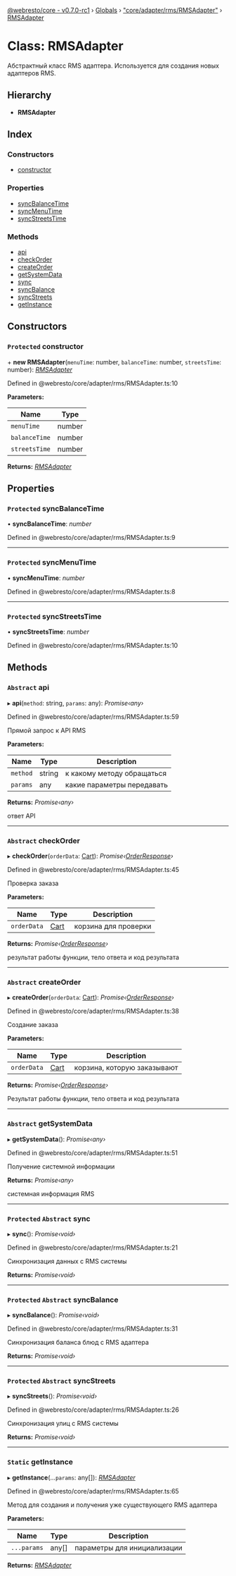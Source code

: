 [@webresto/core - v0.7.0-rc1](../README.md) › [Globals](../globals.md) › ["core/adapter/rms/RMSAdapter"](../modules/_core_adapter_rms_rmsadapter_.md) › [RMSAdapter](_core_adapter_rms_rmsadapter_.rmsadapter.md)

# Class: RMSAdapter

Абстрактный класс RMS адаптера. Используется для создания новых адаптеров RMS.

## Hierarchy

* **RMSAdapter**

## Index

### Constructors

* [constructor](_core_adapter_rms_rmsadapter_.rmsadapter.md#protected-constructor)

### Properties

* [syncBalanceTime](_core_adapter_rms_rmsadapter_.rmsadapter.md#protected-syncbalancetime)
* [syncMenuTime](_core_adapter_rms_rmsadapter_.rmsadapter.md#protected-syncmenutime)
* [syncStreetsTime](_core_adapter_rms_rmsadapter_.rmsadapter.md#protected-syncstreetstime)

### Methods

* [api](_core_adapter_rms_rmsadapter_.rmsadapter.md#abstract-api)
* [checkOrder](_core_adapter_rms_rmsadapter_.rmsadapter.md#abstract-checkorder)
* [createOrder](_core_adapter_rms_rmsadapter_.rmsadapter.md#abstract-createorder)
* [getSystemData](_core_adapter_rms_rmsadapter_.rmsadapter.md#abstract-getsystemdata)
* [sync](_core_adapter_rms_rmsadapter_.rmsadapter.md#protected-abstract-sync)
* [syncBalance](_core_adapter_rms_rmsadapter_.rmsadapter.md#protected-abstract-syncbalance)
* [syncStreets](_core_adapter_rms_rmsadapter_.rmsadapter.md#protected-abstract-syncstreets)
* [getInstance](_core_adapter_rms_rmsadapter_.rmsadapter.md#static-getinstance)

## Constructors

### `Protected` constructor

\+ **new RMSAdapter**(`menuTime`: number, `balanceTime`: number, `streetsTime`: number): *[RMSAdapter](_core_adapter_rms_rmsadapter_.rmsadapter.md)*

Defined in @webresto/core/adapter/rms/RMSAdapter.ts:10

**Parameters:**

Name | Type |
------ | ------ |
`menuTime` | number |
`balanceTime` | number |
`streetsTime` | number |

**Returns:** *[RMSAdapter](_core_adapter_rms_rmsadapter_.rmsadapter.md)*

## Properties

### `Protected` syncBalanceTime

• **syncBalanceTime**: *number*

Defined in @webresto/core/adapter/rms/RMSAdapter.ts:9

___

### `Protected` syncMenuTime

• **syncMenuTime**: *number*

Defined in @webresto/core/adapter/rms/RMSAdapter.ts:8

___

### `Protected` syncStreetsTime

• **syncStreetsTime**: *number*

Defined in @webresto/core/adapter/rms/RMSAdapter.ts:10

## Methods

### `Abstract` api

▸ **api**(`method`: string, `params`: any): *Promise‹any›*

Defined in @webresto/core/adapter/rms/RMSAdapter.ts:59

Прямой запрос к API RMS

**Parameters:**

Name | Type | Description |
------ | ------ | ------ |
`method` | string | к какому методу обращаться |
`params` | any | какие параметры передавать |

**Returns:** *Promise‹any›*

ответ API

___

### `Abstract` checkOrder

▸ **checkOrder**(`orderData`: [Cart](../interfaces/_core_models_cart_.cart.md)): *Promise‹[OrderResponse](../interfaces/_core_adapter_rms_orderresponse_.orderresponse.md)›*

Defined in @webresto/core/adapter/rms/RMSAdapter.ts:45

Проверка заказа

**Parameters:**

Name | Type | Description |
------ | ------ | ------ |
`orderData` | [Cart](../interfaces/_core_models_cart_.cart.md) | корзина для проверки |

**Returns:** *Promise‹[OrderResponse](../interfaces/_core_adapter_rms_orderresponse_.orderresponse.md)›*

результат работы функции, тело ответа и код результата

___

### `Abstract` createOrder

▸ **createOrder**(`orderData`: [Cart](../interfaces/_core_models_cart_.cart.md)): *Promise‹[OrderResponse](../interfaces/_core_adapter_rms_orderresponse_.orderresponse.md)›*

Defined in @webresto/core/adapter/rms/RMSAdapter.ts:38

Создание заказа

**Parameters:**

Name | Type | Description |
------ | ------ | ------ |
`orderData` | [Cart](../interfaces/_core_models_cart_.cart.md) | корзина, которую заказывают |

**Returns:** *Promise‹[OrderResponse](../interfaces/_core_adapter_rms_orderresponse_.orderresponse.md)›*

Результат работы функции, тело ответа и код результата

___

### `Abstract` getSystemData

▸ **getSystemData**(): *Promise‹any›*

Defined in @webresto/core/adapter/rms/RMSAdapter.ts:51

Получение системной информации

**Returns:** *Promise‹any›*

системная информация RMS

___

### `Protected` `Abstract` sync

▸ **sync**(): *Promise‹void›*

Defined in @webresto/core/adapter/rms/RMSAdapter.ts:21

Синхронизация данных с RMS системы

**Returns:** *Promise‹void›*

___

### `Protected` `Abstract` syncBalance

▸ **syncBalance**(): *Promise‹void›*

Defined in @webresto/core/adapter/rms/RMSAdapter.ts:31

Синхронизация баланса блюд с RMS адаптера

**Returns:** *Promise‹void›*

___

### `Protected` `Abstract` syncStreets

▸ **syncStreets**(): *Promise‹void›*

Defined in @webresto/core/adapter/rms/RMSAdapter.ts:26

Синхронизация улиц с RMS системы

**Returns:** *Promise‹void›*

___

### `Static` getInstance

▸ **getInstance**(...`params`: any[]): *[RMSAdapter](_core_adapter_rms_rmsadapter_.rmsadapter.md)*

Defined in @webresto/core/adapter/rms/RMSAdapter.ts:65

Метод для создания и получения уже существующего RMS адаптера

**Parameters:**

Name | Type | Description |
------ | ------ | ------ |
`...params` | any[] | параметры для инициализации  |

**Returns:** *[RMSAdapter](_core_adapter_rms_rmsadapter_.rmsadapter.md)*
